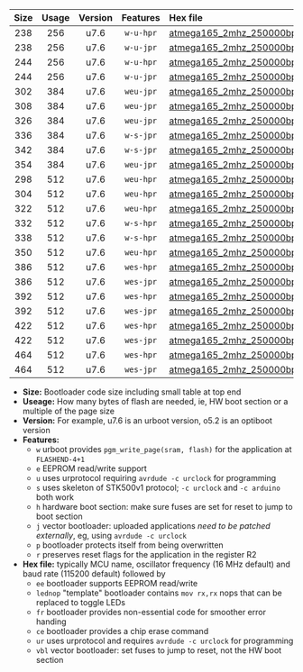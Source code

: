 |Size|Usage|Version|Features|Hex file|
|:-:|:-:|:-:|:-:|:--|
|238|256|u7.6|`w-u-hpr`|[atmega165_2mhz_250000bps_ur.hex](https://raw.githubusercontent.com/stefanrueger/urboot/main//atmega165_2mhz_250000bps_ur.hex)|
|238|256|u7.6|`w-u-jpr`|[atmega165_2mhz_250000bps_ur_vbl.hex](https://raw.githubusercontent.com/stefanrueger/urboot/main//atmega165_2mhz_250000bps_ur_vbl.hex)|
|244|256|u7.6|`w-u-hpr`|[atmega165_2mhz_250000bps_lednop_ur.hex](https://raw.githubusercontent.com/stefanrueger/urboot/main//atmega165_2mhz_250000bps_lednop_ur.hex)|
|244|256|u7.6|`w-u-jpr`|[atmega165_2mhz_250000bps_lednop_ur_vbl.hex](https://raw.githubusercontent.com/stefanrueger/urboot/main//atmega165_2mhz_250000bps_lednop_ur_vbl.hex)|
|302|384|u7.6|`weu-jpr`|[atmega165_2mhz_250000bps_ee_ur_vbl.hex](https://raw.githubusercontent.com/stefanrueger/urboot/main//atmega165_2mhz_250000bps_ee_ur_vbl.hex)|
|308|384|u7.6|`weu-jpr`|[atmega165_2mhz_250000bps_ee_lednop_ur_vbl.hex](https://raw.githubusercontent.com/stefanrueger/urboot/main//atmega165_2mhz_250000bps_ee_lednop_ur_vbl.hex)|
|326|384|u7.6|`weu-jpr`|[atmega165_2mhz_250000bps_ee_lednop_fr_ur_vbl.hex](https://raw.githubusercontent.com/stefanrueger/urboot/main//atmega165_2mhz_250000bps_ee_lednop_fr_ur_vbl.hex)|
|336|384|u7.6|`w-s-jpr`|[atmega165_2mhz_250000bps_vbl.hex](https://raw.githubusercontent.com/stefanrueger/urboot/main//atmega165_2mhz_250000bps_vbl.hex)|
|342|384|u7.6|`w-s-jpr`|[atmega165_2mhz_250000bps_lednop_vbl.hex](https://raw.githubusercontent.com/stefanrueger/urboot/main//atmega165_2mhz_250000bps_lednop_vbl.hex)|
|354|384|u7.6|`weu-jpr`|[atmega165_2mhz_250000bps_ee_lednop_fr_ce_ur_vbl.hex](https://raw.githubusercontent.com/stefanrueger/urboot/main//atmega165_2mhz_250000bps_ee_lednop_fr_ce_ur_vbl.hex)|
|298|512|u7.6|`weu-hpr`|[atmega165_2mhz_250000bps_ee_ur.hex](https://raw.githubusercontent.com/stefanrueger/urboot/main//atmega165_2mhz_250000bps_ee_ur.hex)|
|304|512|u7.6|`weu-hpr`|[atmega165_2mhz_250000bps_ee_lednop_ur.hex](https://raw.githubusercontent.com/stefanrueger/urboot/main//atmega165_2mhz_250000bps_ee_lednop_ur.hex)|
|322|512|u7.6|`weu-hpr`|[atmega165_2mhz_250000bps_ee_lednop_fr_ur.hex](https://raw.githubusercontent.com/stefanrueger/urboot/main//atmega165_2mhz_250000bps_ee_lednop_fr_ur.hex)|
|332|512|u7.6|`w-s-hpr`|[atmega165_2mhz_250000bps.hex](https://raw.githubusercontent.com/stefanrueger/urboot/main//atmega165_2mhz_250000bps.hex)|
|338|512|u7.6|`w-s-hpr`|[atmega165_2mhz_250000bps_lednop.hex](https://raw.githubusercontent.com/stefanrueger/urboot/main//atmega165_2mhz_250000bps_lednop.hex)|
|350|512|u7.6|`weu-hpr`|[atmega165_2mhz_250000bps_ee_lednop_fr_ce_ur.hex](https://raw.githubusercontent.com/stefanrueger/urboot/main//atmega165_2mhz_250000bps_ee_lednop_fr_ce_ur.hex)|
|386|512|u7.6|`wes-hpr`|[atmega165_2mhz_250000bps_ee.hex](https://raw.githubusercontent.com/stefanrueger/urboot/main//atmega165_2mhz_250000bps_ee.hex)|
|386|512|u7.6|`wes-jpr`|[atmega165_2mhz_250000bps_ee_vbl.hex](https://raw.githubusercontent.com/stefanrueger/urboot/main//atmega165_2mhz_250000bps_ee_vbl.hex)|
|392|512|u7.6|`wes-hpr`|[atmega165_2mhz_250000bps_ee_lednop.hex](https://raw.githubusercontent.com/stefanrueger/urboot/main//atmega165_2mhz_250000bps_ee_lednop.hex)|
|392|512|u7.6|`wes-jpr`|[atmega165_2mhz_250000bps_ee_lednop_vbl.hex](https://raw.githubusercontent.com/stefanrueger/urboot/main//atmega165_2mhz_250000bps_ee_lednop_vbl.hex)|
|422|512|u7.6|`wes-hpr`|[atmega165_2mhz_250000bps_ee_lednop_fr.hex](https://raw.githubusercontent.com/stefanrueger/urboot/main//atmega165_2mhz_250000bps_ee_lednop_fr.hex)|
|422|512|u7.6|`wes-jpr`|[atmega165_2mhz_250000bps_ee_lednop_fr_vbl.hex](https://raw.githubusercontent.com/stefanrueger/urboot/main//atmega165_2mhz_250000bps_ee_lednop_fr_vbl.hex)|
|464|512|u7.6|`wes-hpr`|[atmega165_2mhz_250000bps_ee_lednop_fr_ce.hex](https://raw.githubusercontent.com/stefanrueger/urboot/main//atmega165_2mhz_250000bps_ee_lednop_fr_ce.hex)|
|464|512|u7.6|`wes-jpr`|[atmega165_2mhz_250000bps_ee_lednop_fr_ce_vbl.hex](https://raw.githubusercontent.com/stefanrueger/urboot/main//atmega165_2mhz_250000bps_ee_lednop_fr_ce_vbl.hex)|

- **Size:** Bootloader code size including small table at top end
- **Useage:** How many bytes of flash are needed, ie, HW boot section or a multiple of the page size
- **Version:** For example, u7.6 is an urboot version, o5.2 is an optiboot version
- **Features:**
  + `w` urboot provides `pgm_write_page(sram, flash)` for the application at `FLASHEND-4+1`
  + `e` EEPROM read/write support
  + `u` uses urprotocol requiring `avrdude -c urclock` for programming
  + `s` uses skeleton of STK500v1 protocol; `-c urclock` and `-c arduino` both work
  + `h` hardware boot section: make sure fuses are set for reset to jump to boot section
  + `j` vector bootloader: uploaded applications *need to be patched externally*, eg, using `avrdude -c urclock`
  + `p` bootloader protects itself from being overwritten
  + `r` preserves reset flags for the application in the register R2
- **Hex file:** typically MCU name, oscillator frequency (16 MHz default) and baud rate (115200 default) followed by
  + `ee` bootloader supports EEPROM read/write
  + `lednop` "template" bootloader contains `mov rx,rx` nops that can be replaced to toggle LEDs
  + `fr` bootloader provides non-essential code for smoother error handing
  + `ce` bootloader provides a chip erase command
  + `ur` uses urprotocol and requires `avrdude -c urclock` for programming
  + `vbl` vector bootloader: set fuses to jump to reset, not the HW boot section
